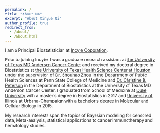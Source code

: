 ```yaml
---
permalink: /
title: "About Me"
excerpt: "About Xinyue Qi"
author_profile: true
redirect_from: 
  - /about/
  - /about.html
---
```

I am a Principal Biostatistician at [Incyte Coporation](https://www.incyte.com/).

Prior to joining Incyte, I was a graduate research assistant at [the University of Texas MD Anderson Cancer Center](https://www.mdanderson.org/) and received my doctoral degree in Biostatistics at [the University of Texas Health Science Center at Houston](https://www.uth.edu/) under the supervision of 
[Dr. Shouhao Zhou](https://cancer.psu.edu/researchers) in the Department of Public Health Sciences at Penn State College of Medicine  and [Dr. Christine B. Peterson](https://odin.mdacc.tmc.edu/~cbpeterson/) in the Department of Biostatistics at the University of Texas MD Anderson Cancer Center. I graduated from School of Medicine at [Duke University](https://duke.edu/) with a master’s degree in Biostatistics in 2017 and [University of Illinois at Urbana-Champaign](https://illinois.edu/) with a bachelor's degree in Molecular and Cellular Biology in 2015.

My research interests span the topics of Bayesian modeling for censored data, Meta-analysis, statistical applications to cancer immunotherapy and hematology studies.

